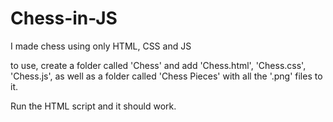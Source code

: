 # Chess-in-JS
I made chess using only HTML, CSS and JS

to use, create a folder called 'Chess' and add 'Chess.html', 'Chess.css', 'Chess.js', as well as a folder called 'Chess Pieces' with all the '.png' files to it.

Run the HTML script and it should work.
